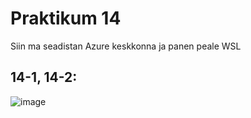 # Praktikum 14
Siin ma seadistan Azure keskkonna ja panen peale WSL

## 14-1, 14-2:
![image](https://github.com/karl-k-m/opsys/assets/74490726/ade9368c-84d6-4fc5-9c32-66eb7adbaa19)

